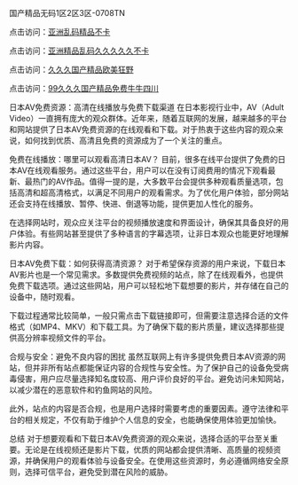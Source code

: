 国产精品无码1区2区3区-0708TN

点击访问：<a href="https://heiliao2dmwwy.pages.dev">亚洲乱码精品不卡</a>

点击访问：<a href="https://heiliaoll4qsx.pages.dev">亚洲精品乱码久久久久久不卡</a>

点击访问：<a href="https://heiliaoe8ajia.pages.dev">久久久国产精品欧美狂野</a>

点击访问：<a href="https://heiliaoxqkkct.pages.dev">99久久久国产精品免费牛牛四川</a>

日本AV免费资源：高清在线播放与免费下载渠道
在日本影视行业中，AV（Adult Video）一直拥有庞大的观众群体。近年来，随着互联网的发展，越来越多的平台和网站提供了日本AV免费资源的在线观看和下载。对于热衷于这些内容的观众来说，如何找到优质、高清且免费的资源成为了一个关注的重点。

免费在线播放：哪里可以观看高清日本AV？
目前，很多在线平台提供了免费的日本AV在线观看服务。通过这些平台，用户可以在没有订阅费用的情况下观看最新、最热门的AV作品。值得一提的是，大多数平台会提供多种观看质量选项，包括高清和超高清格式，以满足不同用户的观看需求。为了优化用户体验，部分网站还会支持在线播放、暂停、快进、倒退等功能，提供更加人性化的服务。

在选择网站时，观众应关注平台的视频播放速度和界面设计，确保其具备良好的用户体验。有些网站甚至提供了多种语言的字幕选项，让非日本观众也能更好地理解影片内容。

日本AV免费下载：如何获得高清资源？
对于希望保存资源的用户来说，下载日本AV影片也是一个常见需求。多数提供免费视频的站点，除了在线观看外，也提供免费下载选项。通过这些网站，用户可以轻松地下载想要的影片，并存储在自己的设备中，随时观看。

下载过程通常比较简单，一般只需点击下载链接即可，但需要注意选择合适的文件格式（如MP4、MKV）和下载工具。为了确保下载的影片质量，建议选择那些提供高分辨率视频文件的平台。

合规与安全：避免不良内容的困扰
虽然互联网上有许多提供免费日本AV资源的网站，但并非所有站点都能保证内容的合规性与安全性。为了保护自己的设备免受病毒侵害，用户应尽量选择知名度较高、用户评价良好的平台。避免访问未知网站，以减少潜在的恶意软件和钓鱼网站的风险。

此外，站点的内容是否合规，也是用户选择时需要考虑的重要因素。遵守法律和平台的相关规定，不仅有助于维护个人信息的安全，也能确保使用体验更加愉快。

总结
对于想要观看和下载日本AV免费资源的观众来说，选择合适的平台至关重要。无论是在线视频还是影片下载，优质的网站都会提供清晰、高质量的视频资源，并确保用户的观看体验与设备安全。在使用这些资源时，务必遵循网络安全原则，选择可信平台，避免受到潜在风险的威胁。

<span style="display:none;">[Canonical link] ( https://github.com/dthh2611/12222222222 ）</span>












